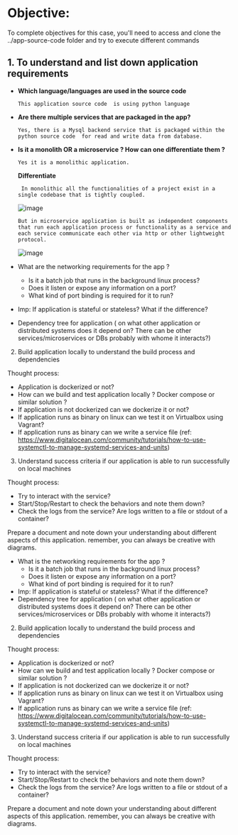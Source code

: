 # Objective:

To complete objectives for this case, you'll need to access and clone the ../app-source-code folder and try to execute different commands

## 1. To understand and list down application requirements
- **Which language/languages are used in the source code**

   ```This application source code  is using python language```
   
- **Are there multiple services that are packaged in the app?**
    
   ```Yes, there is a Mysql backend service that is packaged within the python source code  for read and write data from database.```
   
- **Is it a monolith OR a microservice ? How can one differentiate them ?**

   ```Yes it is a monolithic application.```
   
  **Differentiate** 
    
  ``` In monolithic all the functionalities of a project exist in a single codebase that is tightly coupled.```
   
   ![image](https://user-images.githubusercontent.com/98619865/167298363-43fbf490-c2fc-4b07-afd4-9bfaea542691.png)
   
   ```But in microservice application is built as independent components that run each application process or functionality as a service and each service communicate each other via http or other lightweight protocol.```
    
   ![image](https://user-images.githubusercontent.com/98619865/167298374-21cb8864-9028-4818-8f4d-0ceabe3ef87e.png)
    
- What are the networking requirements for the app ?
    - Is it a batch job that runs in the background linux process? 
    - Does it listen or expose any information on a port?
    - What kind of port binding is required for it to run?
- Imp: If application is stateful or stateless? What if the difference?
- Dependency tree for application ( on what other application or distributed systems does it depend on? There can be other services/microservices or DBs probably with whome it interacts?)

2. Build application locally to understand the build process and dependencies

Thought process:
- Application is dockerized or not?
- How can we build and test application locally ? Docker compose or similar solution ?
- If application is not dockerized can we dockerize it or not?
- If application runs as binary on linux can we test it on Virtualbox using Vagrant?
- If application runs as binary can we write a service file (ref: https://www.digitalocean.com/community/tutorials/how-to-use-systemctl-to-manage-systemd-services-and-units)

3. Understand success criteria if our application is able to run successfully on local machines

Thought process:
- Try to interact with the service?
- Start/Stop/Restart to check the behaviors and note them down?
- Check the logs from the service? Are logs written to a file or stdout of a container?

Prepare a document and note down your understanding about different aspects of this application. remember, you can always be creative with diagrams.
- What is the networking requirements for the app ?
    - Is it a batch job that runs in the background linux process? 
    - Does it listen or expose any information on a port?
    - What kind of port binding is required for it to run?
- Imp: If application is stateful or stateless? What if the difference?
- Dependency tree for application ( on what other application or distributed systems does it depend on? There can be other services/microservices or DBs probably with whome it interacts?)

2. Build application locally to understand the build process and dependencies

Thought process:
- Application is dockerized or not?
- How can we build and test application locally ? Docker compose or similar solution ?
- If application is not dockerized can we dockerize it or not?
- If application runs as binary on linux can we test it on Virtualbox using Vagrant?
- If application runs as binary can we write a service file (ref: https://www.digitalocean.com/community/tutorials/how-to-use-systemctl-to-manage-systemd-services-and-units)

3. Understand success criteria if our application is able to run successfully on local machines

Thought process:
- Try to interact with the service?
- Start/Stop/Restart to check the behaviors and note them down?
- Check the logs from the service? Are logs written to a file or stdout of a container?

Prepare a document and note down your understanding about different aspects of this application. remember, you can always be creative with diagrams.
